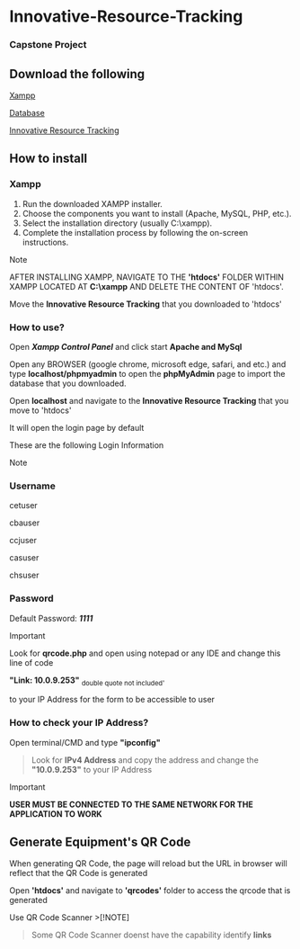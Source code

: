 # Innovative-Resource-Tracking

### Capstone Project

## Download the following

[Xampp](https://www.apachefriends.org/)

[Database](https://github.com/MoisesVeloso/Innovative-Resource-Tracking/tree/main/Database)

[Innovative Resource Tracking](https://github.com/MoisesVeloso/Innovative-Resource-Tracking/archive/refs/heads/main.zip)

## How to install

### Xampp

1. Run the downloaded XAMPP installer.
2. Choose the components you want to install (Apache, MySQL, PHP, etc.).
3. Select the installation directory (usually C:\xampp).
4. Complete the installation process by following the on-screen instructions.


>[!NOTE]  
>AFTER INSTALLING XAMPP, NAVIGATE TO THE **'htdocs'** FOLDER WITHIN XAMPP LOCATED AT **C:\xampp** AND DELETE THE CONTENT OF 'htdocs'.

Move the **Innovative Resource Tracking** that you downloaded to 'htdocs'

### How to use?

Open ***Xampp Control Panel*** and click start **Apache and MySql**

Open any BROWSER (google chrome, microsoft edge, safari, and etc.) and type **localhost/phpmyadmin** to open the **phpMyAdmin** page to import the database that you downloaded.

Open **localhost** and navigate to the __Innovative Resource Tracking__ that you move to 'htdocs'

It will open the login page by default

These are the following Login Information

>[!NOTE]
>### Username
>
>cetuser
>
>cbauser
>
>ccjuser
>
>casuser
>
>chsuser
>
>### Password
>Default Password: ***1111***

>[!IMPORTANT]
>Look for **qrcode.php** and open using notepad or any IDE and change this line of code 
>
>**"Link: 10.0.9.253"**  <sub>double quote not included'
>
>to your IP Address for the form to be accessible to user
>
>### How to check your IP Address?
>Open terminal/CMD and type __"ipconfig"__
>>Look for **IPv4 Address** and copy the address and change the __"10.0.9.253"__ to your IP Address

>[!IMPORTANT]
>**USER MUST BE CONNECTED TO THE SAME NETWORK FOR THE APPLICATION TO WORK**


## Generate Equipment's QR Code

When generating QR Code, the page will reload but the URL in browser will reflect that the QR Code is generated

Open **'htdocs'** and navigate to **'qrcodes'** folder to access the qrcode that is generated

Use QR Code Scanner >[!NOTE]
>Some QR Code Scanner doenst have the capability identify **links**